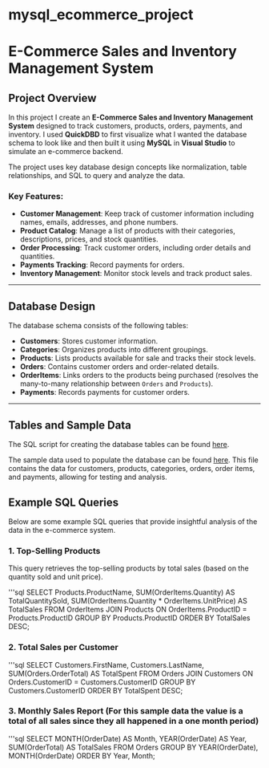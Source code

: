 # mysql_ecommerce_project

# E-Commerce Sales and Inventory Management System

## Project Overview
In this project I create an **E-Commerce Sales and Inventory Management System** designed to track customers, products, orders, payments, and inventory. I used **QuickDBD** to first visualize what I wanted the database schema to look like and then built it using **MySQL** in **Visual Studio** to simulate an e-commerce backend.

The project uses key database design concepts like normalization, table relationships, and SQL to query and analyze the data.

### Key Features:
- **Customer Management**: Keep track of customer information including names, emails, addresses, and phone numbers.
- **Product Catalog**: Manage a list of products with their categories, descriptions, prices, and stock quantities.
- **Order Processing**: Track customer orders, including order details and quantities.
- **Payments Tracking**: Record payments for orders.
- **Inventory Management**: Monitor stock levels and track product sales.

---

## Database Design
The database schema consists of the following tables:

- **Customers**: Stores customer information.
- **Categories**: Organizes products into different groupings.
- **Products**: Lists products available for sale and tracks their stock levels.
- **Orders**: Contains customer orders and order-related details.
- **OrderItems**: Links orders to the products being purchased (resolves the many-to-many relationship between `Orders` and `Products`).
- **Payments**: Records payments for customer orders.

---

## Tables and Sample Data

The SQL script for creating the database tables can be found [here](create_tables.sql).

The sample data used to populate the database can be found [here](insert_sample_data.sql). This file contains the data for customers, products, categories, orders, order items, and payments, allowing for testing and analysis.

## Example SQL Queries

Below are some example SQL queries that provide insightful analysis of the data in the e-commerce system.

### 1. Top-Selling Products
This query retrieves the top-selling products by total sales (based on the quantity sold and unit price).

'''sql
SELECT Products.ProductName, SUM(OrderItems.Quantity) AS TotalQuantitySold, 
       SUM(OrderItems.Quantity * OrderItems.UnitPrice) AS TotalSales
FROM OrderItems
JOIN Products ON OrderItems.ProductID = Products.ProductID
GROUP BY Products.ProductID
ORDER BY TotalSales DESC;

### 2. Total Sales per Customer

'''sql
SELECT Customers.FirstName, Customers.LastName, SUM(Orders.OrderTotal) AS TotalSpent
FROM Orders
JOIN Customers ON Orders.CustomerID = Customers.CustomerID
GROUP BY Customers.CustomerID
ORDER BY TotalSpent DESC;

### 3. Monthly Sales Report (For this sample data the value is a total of all sales since they all happened in a one month period)

'''sql
SELECT MONTH(OrderDate) AS Month, YEAR(OrderDate) AS Year, 
       SUM(OrderTotal) AS TotalSales
FROM Orders
GROUP BY YEAR(OrderDate), MONTH(OrderDate)
ORDER BY Year, Month;

